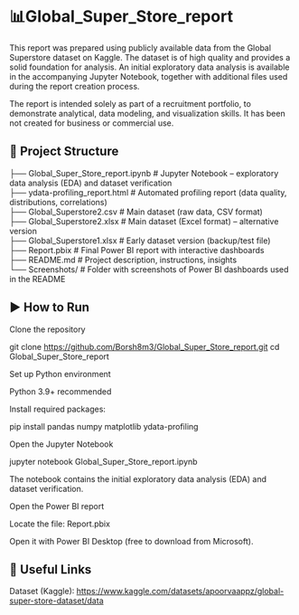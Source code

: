 # 📊Global\_Super\_Store\_report



This report was prepared using publicly available data from the Global Superstore dataset on Kaggle. The dataset is of high quality and provides a solid foundation for analysis. An initial exploratory data analysis is available in the accompanying Jupyter Notebook, together with additional files used during the report creation process.



The report is intended solely as part of a recruitment portfolio, to demonstrate analytical, data modeling, and visualization skills. It has been not created for business or commercial use.


## 📂 Project Structure
├── Global_Super_Store_report.ipynb   # Jupyter Notebook – exploratory data analysis (EDA) and dataset verification                                                                 
├── ydata-profiling_report.html       # Automated profiling report (data quality, distributions, correlations)                                                                                                                    
├── Global_Superstore2.csv            # Main dataset (raw data, CSV format)                                                                                      
├── Global_Superstore2.xlsx           # Main dataset (Excel format) – alternative version                                                                                                                           
├── Global_Superstore1.xlsx           # Early dataset version (backup/test file)                                                                                                                 
├── Report.pbix                       # Final Power BI report with interactive dashboards                                                                                  
├── README.md                         # Project description, instructions, insights                                                                      
└── Screenshots/                      # Folder with screenshots of Power BI dashboards used in the README                                                                      


## ▶️ How to Run

Clone the repository

git clone https://github.com/Borsh8m3/Global_Super_Store_report.git
cd Global_Super_Store_report


Set up Python environment

Python 3.9+ recommended

Install required packages:

pip install pandas numpy matplotlib ydata-profiling


Open the Jupyter Notebook

jupyter notebook Global_Super_Store_report.ipynb


The notebook contains the initial exploratory data analysis (EDA) and dataset verification.

Open the Power BI report

Locate the file: Report.pbix

Open it with Power BI Desktop (free to download from Microsoft).



## 🔗 Useful Links

Dataset (Kaggle): https://www.kaggle.com/datasets/apoorvaappz/global-super-store-dataset/data
